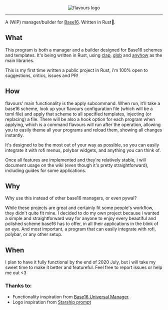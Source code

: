 <p align="center">
  <img src="https://raw.githubusercontent.com/Misterio77/flavours/master/logo.svg" alt="flavours logo"/>
</p>

---

A (WIP) manager/builder for [Base16](https://github.com/chriskempson/base16). Written in Rust🦀.



## What
This program is both a manager and a builder designed for Base16 schemes and templates. It's being written in Rust, using [clap](https://github.com/clap-rs/clap), [glob](https://github.com/rust-lang-nursery/glob) and [anyhow](https://github.com/dtolnay/anyhow) as the main libraries.

This is my first time written a public project in Rust, i'm 100% open to suggestions, critics, issues and PR!

## How
flavours' main functionality is the apply subcommand. When run, it'll take a base16 scheme, look up your flavours configuration file (which will be a toml file) and apply that scheme to all specified templates, injecting (or replacing) a file. There will be also a hook option for each program when applying, which is a command flavours will run after the operation, allowing you to easily theme all your programs and reload them, showing all changes instantly.

It's designed to be the most out of your way as possible, so you can easily integrate it with rofi menus, polybar widgets, and anything you can think of.

Once all features are implemented and they're relatively stable, i will document usage on the wiki (even though it's pretty straightforward), including guides for some applications.

## Why
Why use this instead of other base16 managers, or even pywal?

While these projects are great and certainly fit some people's workflow, they didn't quite fit mine. I decided to do my own project because i wanted a simple and straightforward way for anyone to enjoy every beautiful and polished scheme base16 has to offer, in all their applications in the blink of an eye. And most important, a program that can easily integrate with rofi, polybar, or any other setup.

## When
I plan to have it fully functional by the end of 2020 July, but i will take my sweet time to make it better and featureful. Feel free to report issues or help me out <3


### Thanks to:
- Functionality inspiration from [Base16 Universal Manager](https://github.com/pinpox/base16-universal-manager).
- Logo inspiration from [Starship prompt](https://starship.rs)
